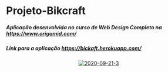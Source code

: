 # Projeto-Bikcraft

##### Aplicação desenvolvida no curso de Web Design Completo na <https://www.origamid.com/>

##### Link para a aplicação <https://bickaft.herokuapp.com/>

<p align="center">
    <a href="https://ibb.co/d4zfFpZ"><img src="https://i.ibb.co/1Gw01Xc/2020-09-21-3.png" alt="2020-09-21-3" border="0"></a>
</p>